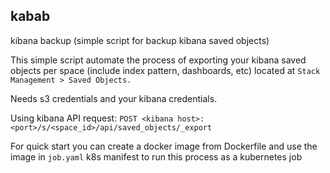 ## kabab
kibana backup  (simple script for backup kibana saved objects)

This simple script automate the process of exporting your kibana saved objects per space (include index pattern, dashboards, etc) located at `Stack Management > Saved Objects.`

Needs s3 credentials and your kibana credentials.

Using kibana API request:
`POST <kibana host>:<port>/s/<space_id>/api/saved_objects/_export`

For quick start you can create a docker image from Dockerfile and use the image in `job.yaml` k8s manifest to run this process as a kubernetes job

